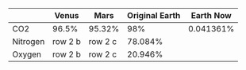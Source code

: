 | | Venus  | Mars |Original Earth | Earth Now |
| ------------- | ------------- | ------------- | ------------- |------------- |
| CO2 | 96.5% | 95.32%  | 98% | 0.041361%|
| Nitrogen | row 2 b  | row 2 c | 78.084% |
| Oxygen | row 2 b  | row 2 c | 20.946% |


